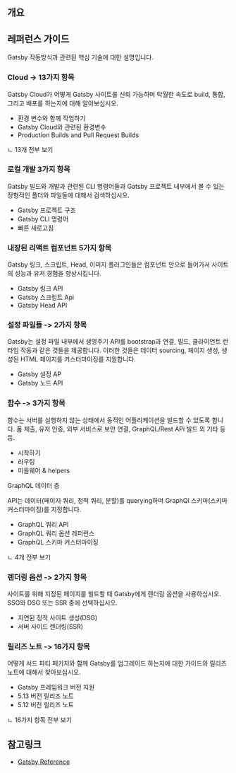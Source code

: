 ## 개요

## 레퍼런스 가이드

Gatsby 작동방식과 관련된 핵심 기술에 대한 설명입니다.

### Cloud -> 13가지 항목

Gatsby Cloud가 어떻게 Gatsby 사이트를 신뢰 가능하며 탁월한 속도로 build, 통합, 그리고 배포를 하는지에 대해 알아보십시오.

- 환경 변수와 함께 작업하기
- Gatsby Cloud와 관련된 환경변수
- Production Builds and Pull Request Builds

ㄴ 13개 전부 보기

### 로컬 개발 3가지 항목

Gatsby 빌드와 개발과 관련된 CLI 명령어들과 Gatsby 프로젝트 내부에서 볼 수 있는 정형적인 폴더와 파일들에 대해서 검색하십시오.

- Gatsby 프로젝트 구조
- Gatsby CLI 명령어
- 빠른 새로고침

### 내장된 리액트 컴포넌트 5가지 항목

Gatsby 링크, 스크립트, Head, 이미지 플러그인들은 컴포넌트 안으로 들어가서 사이트의 성능과 유저 경험을 향상시킵니다.

- Gatsby 링크 API
- Gatsby 스크립트 Api
- Gatsby Head API

### 설정 파일들 -> 2가지 항목

Gatsby는 설정 파일 내부에서 생명주기 API를 bootstrap과 연결, 빌드, 클라이언트 런타임 작동과 같은 것들을 제공합니다. 이러한 것들은 데이터 sourcing, 페이지 생성, 생성된 HTML 페이지를 커스터마이징를 지원합니다.

- Gatsby 설정 AP
- Gatsby 노드 API

### 함수 -> 3가지 항목

함수는 서버를 실행하지 않는 상태에서 동적인 어플리케이션을 빌드할 수 있도록 합니다. 폼 제출, 유저 인증, 외부 서비스로 보안 연결, GraphQL/Rest APi 빌드 외 기타 등등.

- 시작하기
- 라우팅
- 미들웨어 & helpers

GraphQL 데이터 층

API는 데이터(페이지 쿼리, 정적 쿼리, 분할)를 querying하며 GraphQl 스키마(스키마 커스터마이징)를 지정합니다.

- GraphQL 쿼리 API
- GraphQL 쿼리 옵션 레퍼런스
- GraphQL 스키마 커스터마이징

ㄴ 4개 전부 보기

### 렌더링 옵션 -> 2가지 항목

사이트를 위해 지정된 페이지를 빌드할 때 Gatsby에게 렌더링 옵션을 사용하십시오. SSG와 DSG 또는 SSR 중에 선택하십시오.

- 지연된 정적 사이트 생성(DSG)
- 서버 사이드 렌더링(SSR)

### 릴리즈 노트 -> 16가지 항목

어떻게 서드 파티 페키지와 함께 Gatsby를 업그레이드 하는지에 대한 가이드와 릴리즈 노트에 대해서 찾아보십시오.

- Gatsby 프레임워크 버전 지원
- 5.13 버전 릴리즈 노트
- 5.12 버전 릴리즈 노트

ㄴ 16가지 항목 전부 보기

## 참고링크

- [Gatsby Reference](https://www.gatsbyjs.com/docs/reference/)
